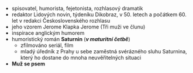 - spisovatel, humorista, fejetonista, rozhlasový dramatik
- redaktor Lidových novin, týdeníku Dikobraz, v 50. letech a počátkem 60. let v redakci Československého rozhlasu
- jeho vzorem Jerome Klapka Jerome (Tři muži ve člunu)
- inspirace anglickým humorem
- humoristický román **Saturnin** (***v maturitní četbě***)
	- zfilmováno seriál, film
	- mladý úředník z Prahy u sebe zaměstná svérázného sluhu Saturnina, který ho dostane do mnoha neuvěřitelných situaci
- **Muž se psem**